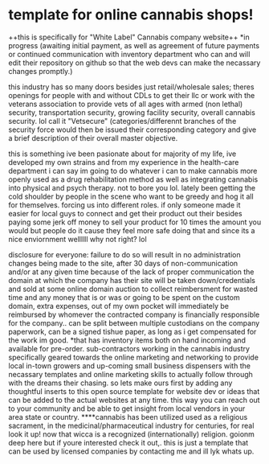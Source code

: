 # template for online cannabis shops! 
++this is specifically for "White Label" Cannabis company website++ *in progress (awaiting initial payment, as well as agreement of future payments or continued communication with inventory department who can and will edit their repository on github so that the web devs can make the necassary changes promptly.)

 

this industry has so many doors besides just retail/wholesale sales; theres openings for people with and without CDLs to get their llc or work with the veterans association to provide vets of all ages with armed (non lethal) security, transportation security, growing facility security, overall cannabis security. lol call it "Vetsecure" (categories/differennt branches of the security force would then be issued their corresponding category and give a brief description of their overall master objective. 


this is something ive been pasionate about for majority of my life, ive developed my own strains and from my experience in the health-care department i can say im going to do whatever i can to make cannabis more openly used as a drug rehabilitation method as well as integrating cannabis into physical and psych therapy. not to bore you lol. lately been getting the cold shoulder by people in the scene who want to be greedy and hog it all for themselves. forcing us into different roles. if only someone made it easier for local guys to connect and get their product out their besides paying some jerk off money to sell your product for 10 times the amount you would but people do it cause they feel more safe doing that and since its a nice enviornment wellllll why not right? lol 

disclosure for everyone: failure to do so will result in no administration changes being made to the site, after 30 days of non-communication and/or at any given time because of the lack of proper communication the domain at which the company has their site will be taken down/credentials and sold at some online domain auction to collect reimbersment for wasted time and any money that is or was or going to be spent on the custom domain, extra expenses, out of my own pocket will immediately be reimbursed by whomever the contracted company is financially responsible for the company.. can be split between multiple custodians on the company paperwork, can be a signed tishue paper, as long as i get compensated for the work im good.   *that has inventory items both on hand incoming and available for pre-order. sub-contractors working in the cannabis industry specifically geared towards the online marketing and networking to provide local in-town growers and up-coming small business dispensers with the necassary templates and online marketing skills to actually follow through with the dreams their chasing. so lets make ours first by adding any thoughtful inserts to this open source template for website dev or ideas that can be added to the actual websites at any time. this way you can reach out to your community and be able to get insight from local vendors in your area state or country. ****cannabis has been utilized used as a religious sacrament, in the medicinal/pharmaceutical industry  for centuries, for real look it up! now that wicca is a recognized (internationally) religion. goionm deep here but if youre interested check it out,. this is just a template that can be used by licensed companies by contacting me and ill lyk whats up.
